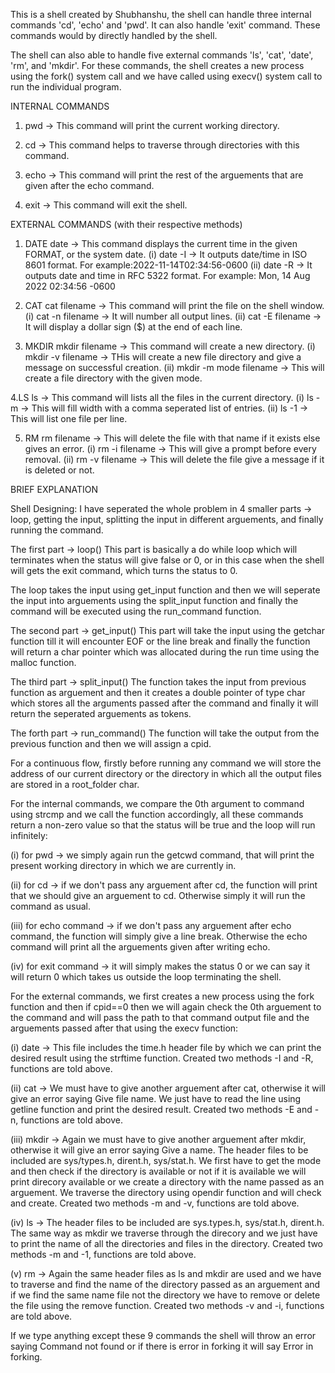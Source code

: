 This is a shell created by Shubhanshu, the shell can handle three internal commands 'cd', 'echo' and 'pwd'. It can also handle 'exit' command.
These commands would by directly handled by the shell.

The shell can also able to handle five external commands 'ls', 'cat', 'date', 'rm', and 'mkdir'.
For these commands, the shell creates a new process using the fork() system call and we have called using execv() system call to run the individual program.


INTERNAL COMMANDS 

1. pwd -> This command will print the current working directory.

2. cd -> This command helps to traverse through directories with this command. 

3. echo -> This command will print the rest of the arguements that are given after the echo command.

4. exit -> This command will exit the shell.


EXTERNAL COMMANDS (with their respective methods)

1. DATE
date -> This command displays the current time in the given FORMAT, or the system date.
	(i) date -I -> It outputs date/time in ISO 8601 format. For example:2022-11-14T02:34:56-0600
	(ii) date -R ->  It outputs date and time in RFC 5322 format. For example: Mon, 14 Aug 2022 02:34:56 -0600

2. CAT
cat filename -> This command will print the file on the shell window.
	(i) cat -n filename -> It will number all output lines.
	(ii) cat -E filename -> It will display a dollar sign ($) at the end of each line.

3. MKDIR
mkdir filename -> This command will create a new directory.
	(i) mkdir -v filename -> THis will create a new file directory and give a message on successful creation.
	(ii) mkdir -m mode filename -> This will create a file directory with the given mode. 

4.LS
ls -> This command will lists all the files in the current directory.
	(i) ls -m -> This will fill width with a comma seperated list of entries.
	(ii) ls -1 -> This will list one file per line.

5. RM
rm filename -> This will delete the file with that name if it exists else gives an error.
	(i) rm -i filename -> This will give a prompt before every removal.
	(ii) rm -v filename -> This will delete the file give a message if it is deleted or not.
	


BRIEF EXPLANATION 

Shell Designing:
I have seperated the whole problem in 4 smaller parts -> loop, getting the input, splitting the input in different arguements, and finally running the command.


The first part -> loop()
This part is basically a do while loop which will terminates when the status will give false or 0, or in this case when the shell will gets the exit command, which turns the status to 0.

The loop takes the input using get_input function and then we will seperate the input into arguements using the split_input function and finally the command will be executed using the run_command function.


The second part -> get_input()
This part will take the input using the getchar function till it will encounter EOF or the line break and finally the function will return a char pointer which was allocated during the run time using the malloc function.


The third part -> split_input()
The function takes the input from previous function as arguement and then it  creates a double pointer of type char which stores all the arguments passed after the command and finally it will return the seperated arguements as tokens.


The forth part -> run_command()
The function will take the output from the previous function and then we will assign a cpid. 

For a continuous flow, firstly before running any command we will store the address of our current directory or the directory in which all the output files are stored in a root_folder char.


For the internal commands, we compare the 0th argument to command using strcmp and we call the function accordingly, all these commands return a non-zero value so that the status will be true and the loop will run infinitely:

(i) for pwd -> we simply again run the getcwd command, that will print the present working directory in which we are currently in.

(ii) for cd -> if we don't pass any arguement after cd, the function will print that we should give an arguement to cd. Otherwise simply it will run the command as usual.

(iii) for echo command -> if we don't pass any arguement after echo command, the function will simply give a line break. Otherwise the echo command will print all the arguements given after writing echo.

(iv) for exit command -> it will simply makes the status 0 or we can say it will return 0 which takes us outside the loop terminating the shell.


For the external commands, we first creates a new process using the fork function and then if cpid==0 then we will again check the 0th arguement to the command and will pass the path to that command output file and the arguements passed after that using the execv function:

(i) date -> This file includes the time.h header file by which we can print the desired result using the strftime function.
Created two methods -I and -R, functions are told above.

(ii) cat -> We must have to give another arguement after cat, otherwise it will give an error saying Give file name. We just have to read the line using getline function and print the desired result.
Created two methods -E and -n, functions are told above.

(iii) mkdir -> Again we must have to give another arguement after mkdir, otherwise it will give an error saying Give a name. The header files to be included are sys/types.h, dirent.h, sys/stat.h. We first have to get the mode and then check if the directory is available or not if it is available we will print direcory available or we create a directory with the name passed as an arguement. We traverse the directory using opendir function and will check and create.
Created two methods -m and -v, functions are told above.

(iv) ls -> The header files to be included are sys.types.h, sys/stat.h, dirent.h. The same way as mkdir we traverse through the direcory and we just have to print the name of all the directories and files in the directory.
Created two methods -m and -1, functions are told above.

(v) rm -> Again the same header files as ls and mkdir are used and we have to traverse and find the name of the directory passed as an arguement and if we find the same name file not the directory we have to remove or delete the file using the remove function.
Created two methods -v and -i, functions are told above.

If we type anything except these 9 commands the shell will throw an error saying Command not found or if there is error in forking it will say Error in forking.


